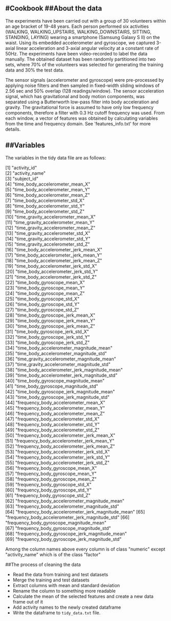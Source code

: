 #Cookbook
##About the data
---
The experiments have been carried out with a group of 30 volunteers within an age bracket of 19-48 years. Each person performed six activities (WALKING, WALKING_UPSTAIRS, WALKING_DOWNSTAIRS, SITTING, STANDING, LAYING) wearing a smartphone (Samsung Galaxy S II) on the waist. Using its embedded accelerometer and gyroscope, we captured 3-axial linear acceleration and 3-axial angular velocity at a constant rate of 50Hz. The experiments have been video-recorded to label the data manually. The obtained dataset has been randomly partitioned into two sets, where 70% of the volunteers was selected for generating the training data and 30% the test data.

The sensor signals (accelerometer and gyroscope) were pre-processed by applying noise filters and then sampled in fixed-width sliding windows of 2.56 sec and 50% overlap (128 readings/window). The sensor acceleration signal, which has gravitational and body motion components, was separated using a Butterworth low-pass filter into body acceleration and gravity. The gravitational force is assumed to have only low frequency components, therefore a filter with 0.3 Hz cutoff frequency was used. From each window, a vector of features was obtained by calculating variables from the time and frequency domain. See 'features_info.txt' for more details.

##Variables
---
The variables in the tidy data file are as follows:

[1] "activity_id"                                     
[2] "activity_name"                                   
[3] "subject_id"                                      
[4] "time_body_accelerometer_mean_X"                  
[5] "time_body_accelerometer_mean_Y"                  
[6] "time_body_accelerometer_mean_Z"                  
[7] "time_body_accelerometer_std_X"                   
[8] "time_body_accelerometer_std_Y"                   
[9] "time_body_accelerometer_std_Z"                   
[10] "time_gravity_accelerometer_mean_X"               
[11] "time_gravity_accelerometer_mean_Y"               
[12] "time_gravity_accelerometer_mean_Z"               
[13] "time_gravity_accelerometer_std_X"                
[14] "time_gravity_accelerometer_std_Y"                
[15] "time_gravity_accelerometer_std_Z"                
[16] "time_body_accelerometer_jerk_mean_X"             
[17] "time_body_accelerometer_jerk_mean_Y"             
[18] "time_body_accelerometer_jerk_mean_Z"             
[19] "time_body_accelerometer_jerk_std_X"              
[20] "time_body_accelerometer_jerk_std_Y"              
[21] "time_body_accelerometer_jerk_std_Z"              
[22] "time_body_gyroscope_mean_X"                      
[23] "time_body_gyroscope_mean_Y"                      
[24] "time_body_gyroscope_mean_Z"                      
[25] "time_body_gyroscope_std_X"                       
[26] "time_body_gyroscope_std_Y"                       
[27] "time_body_gyroscope_std_Z"                       
[28] "time_body_gyroscope_jerk_mean_X"                 
[29] "time_body_gyroscope_jerk_mean_Y"                 
[30] "time_body_gyroscope_jerk_mean_Z"                 
[31] "time_body_gyroscope_jerk_std_X"                  
[32] "time_body_gyroscope_jerk_std_Y"                  
[33] "time_body_gyroscope_jerk_std_Z"                  
[34] "time_body_accelerometer_magnitude_mean"          
[35] "time_body_accelerometer_magnitude_std"           
[36] "time_gravity_accelerometer_magnitude_mean"       
[37] "time_gravity_accelerometer_magnitude_std"        
[38] "time_body_accelerometer_jerk_magnitude_mean"     
[39] "time_body_accelerometer_jerk_magnitude_std"      
[40] "time_body_gyroscope_magnitude_mean"              
[41] "time_body_gyroscope_magnitude_std"               
[42] "time_body_gyroscope_jerk_magnitude_mean"         
[43] "time_body_gyroscope_jerk_magnitude_std"          
[44] "frequency_body_accelerometer_mean_X"             
[45] "frequency_body_accelerometer_mean_Y"             
[46] "frequency_body_accelerometer_mean_Z"             
[47] "frequency_body_accelerometer_std_X"              
[48] "frequency_body_accelerometer_std_Y"              
[49] "frequency_body_accelerometer_std_Z"              
[50] "frequency_body_accelerometer_jerk_mean_X"        
[51] "frequency_body_accelerometer_jerk_mean_Y"        
[52] "frequency_body_accelerometer_jerk_mean_Z"        
[53] "frequency_body_accelerometer_jerk_std_X"         
[54] "frequency_body_accelerometer_jerk_std_Y"         
[55] "frequency_body_accelerometer_jerk_std_Z"         
[56] "frequency_body_gyroscope_mean_X"                 
[57] "frequency_body_gyroscope_mean_Y"                 
[58] "frequency_body_gyroscope_mean_Z"                 
[59] "frequency_body_gyroscope_std_X"                  
[60] "frequency_body_gyroscope_std_Y"                  
[61] "frequency_body_gyroscope_std_Z"                  
[62] "frequency_body_accelerometer_magnitude_mean"     
[63] "frequency_body_accelerometer_magnitude_std"      
[64] "frequency_body_accelerometer_jerk_magnitude_mean"
[65] "frequency_body_accelerometer_jerk_magnitude_std" 
[66] "frequency_body_gyroscope_magnitude_mean"         
[67] "frequency_body_gyroscope_magnitude_std"          
[68] "frequency_body_gyroscope_jerk_magnitude_mean"    
[69] "frequency_body_gyroscope_jerk_magnitude_std"

Among the column names above every column is of class "numeric" except "activity_name" which is of the class "factor"    

##The process of cleaning the data
- Read the data from training and test datasets
- Merge the training and test datasets 
- Extract columns with mean and standard deviation 
- Rename the column to something more readable
- Calculate the mean of the selected features and create a new data frame out of it
- Add activity names to the newly created dataframe
- Write the dataframe to `tidy_data.txt` file.

